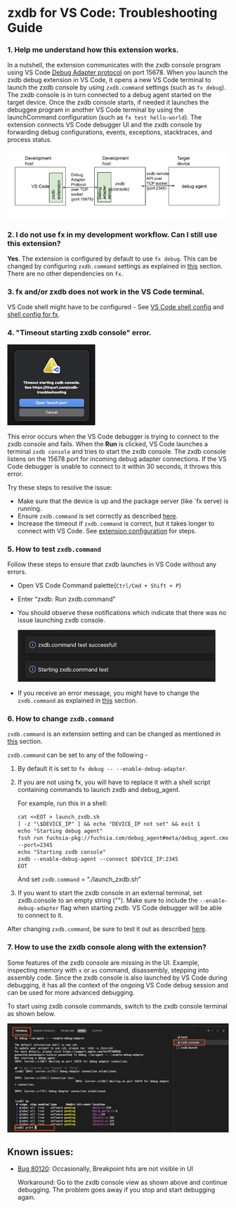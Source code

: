 # zxdb for VS Code: Troubleshooting Guide

### 1. Help me understand how this extension works.

In a nutshell, the extension communicates with the zxdb console program using VS Code
[Debug Adapter protocol](https://microsoft.github.io/debug-adapter-protocol/) on port 15678.
When you launch the zxdb debug extension in VS Code, it opens a new VS Code terminal to launch
the zxdb console by using `zxdb.command` settings (such as `fx debug`). The zxdb console is in turn
connected to a debug agent started on the target device. Once the zxdb console starts, if needed it
launches the debuggee program in another VS Code terminal by using the launchCommand configuration
(such as `fx test hello-world`). The extension connects VS Code debugger UI and the zxdb console by
forwarding debug configurations, events, exceptions, stacktraces, and process status.

![This image shows an architectural overview of zxdb extension as described above.](images/zxdb-vscode-working.png)

### 2. I do not use fx in my development workflow. Can I still use this extension?

**Yes**. The extension is configured by default to use `fx debug`. This can be changed by
configuring `zxdb.command` settings as explained in [this](#6-how-to-change-zxdbcommand) section.
There are no other dependencies on `fx`.

### 3. fx and/or zxdb does not work in the VS Code terminal.

VS Code shell might have to be configured - See
[VS Code shell config](https://code.visualstudio.com/docs/editor/integrated-terminal) and
[shell config for fx](https://fuchsia.dev/fuchsia-src/get-started/get_fuchsia_source?hl=en#set-up-environment-variables).

### 4. **"Timeout starting zxdb console"** error.

![This image show the timeout error.](images/timeout-error.png)

This error occurs when the VS Code debugger is trying to connect to the zxdb console and fails.
When the **Run** is clicked, VS Code launches a terminal `zxdb console` and tries to start
the zxdb console. The zxdb console listens on the 15678 port for incoming debug adapter
connections. If the VS Code debugger is unable to connect to it within 30 seconds,
it throws this error.

Try these steps to resolve the issue:

- Make sure that the device is up and the package server (like `fx serve) is running.
- Ensure `zxdb.command` is set correctly as described [here](#5-how-to-test-zxdbcommand).
- Increase the timeout if `zxdb.command` is correct, but it takes longer to connect with VS Code.
  See [extension configuration](https://github.com/google/vscode-zxdb/blob/main/README.md#extension-configuration)
  for steps.

### 5. How to test `zxdb.command`

Follow these steps to ensure that zxdb launches in VS Code without any errors.

- Open VS Code Command palette(`Ctrl/Cmd + Shift + P`)
- Enter “zxdb: Run zxdb.command”
- You should observe these notifications which indicate that there was no issue launching
  zxdb console.

  ![This image shows notifications when zxdb command test is successful](images/zxdb-test-successful.png)

- If you receive an error message, you might have to change the `zxdb.command` as
  explained in [this](#6-how-to-change-zxdbcommand) section.

### 6. How to change `zxdb.command`

`zxdb.command` is an extension setting and can be changed as mentioned in
[this](https://github.com/google/vscode-zxdb/blob/main/README.md#extension-configuration) section.

`zxdb.command` can be set to any of the following -

1.  By default it is set to `fx debug -- --enable-debug-adapter`.
1.  If you are not using fx, you will have to replace it with a shell script containing
    commands to launch zxdb and debug_agent.

    For example, run this in a shell:

    ```
    cat <<EOT > launch_zxdb.sh
    [ -z "\$DEVICE_IP" ] && echo "DEVICE_IP not set" && exit 1
    echo "Starting debug agent"
    fssh run fuchsia-pkg://fuchsia.com/debug_agent#meta/debug_agent.cmx --port=2345
    echo "Starting zxdb console"
    zxdb --enable-debug-agent --connect $DEVICE_IP:2345
    EOT
    ```

    And set `zxdb.command` = “./launch_zxdb.sh”

1.  If you want to start the zxdb console in an external terminal, set zxdb.console to an empty
    string (""). Make sure to include the `--enable-debug-adapter` flag when starting zxdb.
    VS Code debugger will be able to connect to it.

After changing `zxdb.command`, be sure to test it out as described [here](#5-how-to-test-zxdbcommand).

### 7. How to use the zxdb console along with the extension?

Some features of the zxdb console are missing in the UI. Example, inspecting memory with
`x` or `as` command, disassembly, stepping into assembly code. Since the zxdb console is also
launched by VS Code during debugging, it has all the context of the ongoing VS Code debug session
and can be used for more advanced debugging.

To start using zxdb console commands, switch to the zxdb console terminal as shown below.

![This image shows zxdb console view in VS Code.](images/zxdb-console.png)

## Known issues:

- [Bug 80120](https://fxbug.dev/80120): Occasionally, Breakpoint hits are not visible in UI

  Workaround: Go to the zxdb console view as shown above and continue debugging.
  The problem goes away if you stop and start debugging again.
